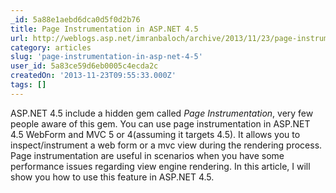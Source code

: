 ```yaml
---
_id: 5a88e1aebd6dca0d5f0d2b76
title: Page Instrumentation in ASP.NET 4.5
url: http://weblogs.asp.net/imranbaloch/archive/2013/11/23/page-instrumentation-in-asp-net-4-5.aspx
category: articles
slug: 'page-instrumentation-in-asp-net-4-5'
user_id: 5a83ce59d6eb0005c4ecda2c
createdOn: '2013-11-23T09:55:33.000Z'
tags: []
---
```


ASP.NET 4.5 include a hidden gem called <i>Page Instrumentation</i>, very few people aware of this gem. You can use page instrumentation in ASP.NET 4.5 WebForm and MVC 5 or 4(assuming it targets 4.5). It allows you to inspect/instrument a web form or a mvc view during the rendering process. Page instrumentation are useful in scenarios when you have some performance issues regarding view engine rendering. In this article, I will show you how to use this feature in ASP.NET 4.5.
